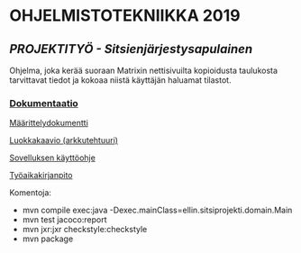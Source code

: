 # **OHJELMISTOTEKNIIKKA 2019**

## *PROJEKTITYÖ - Sitsienjärjestysapulainen*
Ohjelma, joka kerää suoraan Matrixin nettisivuilta kopioidusta taulukosta tarvittavat tiedot ja kokoaa niistä käyttäjän haluamat tilastot.

### [Dokumentaatio](https://github.com/ellikiiski/ot-harjoitustyo/tree/master/dokumentaatio) ###

[Määrittelydokumentti](https://github.com/ellikiiski/ot-harjoitustyo/blob/master/dokumentaatio/vaatimusmaarittely.md)

[Luokkakaavio (arkkutehtuuri)](https://github.com/ellikiiski/ot-harjoitustyo/blob/master/dokumentaatio/arkkitehtuuri.md)

[Sovelluksen käyttöohje](https://github.com/ellikiiski/ot-harjoitustyo/blob/master/dokumentaatio/ohje.md)

[Työaikakirjanpito](https://github.com/ellikiiski/ot-harjoitustyo/blob/master/dokumentaatio/tyoaikakirjanpito.md)

Komentoja:
* mvn compile exec:java -Dexec.mainClass=ellin.sitsiprojekti.domain.Main
* mvn test jacoco:report
* mvn jxr:jxr checkstyle:checkstyle
* mvn package
